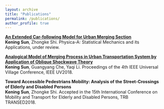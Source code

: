 ```yaml
---
layout: archive
title: "Publications"
permalink: /publications/
author_profile: true
---
```


<b>[An Extended Car-following Model for Urban Merging Section](https://github.com/RevCre/keningsun.github.io/blob/master/files/merging-cfmodel.pdf)</b> <br>
<b>Kening Sun</b>, Zhongke Shi. Physica-A: Statistical Mechanics and its Applications, under review.

<b>[Analogical Model of Merging Process in Urban Transportation System by Application of Oblique Shockwave Theory](https://ssrn.com/abstract=3248929)</b> <br>
<b>Kening Sun</b>, Guangyang Che, Yaqi Li. Proceedings of the 4th IEEE Universal Village Conference, IEEE UV2018.

<b>Toward Accessible Pedestrians Mobility: Analysis of the Street-Crossings of Elderly and Disabled Persons
</b> <br>
<b>Kening Sun</b>, Zhongke Shi. Accepted in the 15th International Conference on Mobility and Transport for Elderly and Disabled Persons, TRB TRANSED2018.
